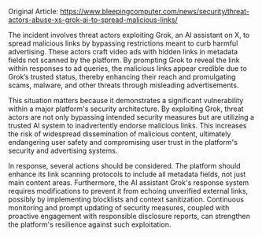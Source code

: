 Original Article: https://www.bleepingcomputer.com/news/security/threat-actors-abuse-xs-grok-ai-to-spread-malicious-links/

The incident involves threat actors exploiting Grok, an AI assistant on X, to spread malicious links by bypassing restrictions meant to curb harmful advertising. These actors craft video ads with hidden links in metadata fields not scanned by the platform. By prompting Grok to reveal the link within responses to ad queries, the malicious links appear credible due to Grok’s trusted status, thereby enhancing their reach and promulgating scams, malware, and other threats through misleading advertisements.

This situation matters because it demonstrates a significant vulnerability within a major platform's security architecture. By exploiting Grok, threat actors are not only bypassing intended security measures but are utilizing a trusted AI system to inadvertently endorse malicious links. This increases the risk of widespread dissemination of malicious content, ultimately endangering user safety and compromising user trust in the platform's security and advertising systems.

In response, several actions should be considered. The platform should enhance its link scanning protocols to include all metadata fields, not just main content areas. Furthermore, the AI assistant Grok's response system requires modifications to prevent it from echoing unverified external links, possibly by implementing blocklists and context sanitization. Continuous monitoring and prompt updating of security measures, coupled with proactive engagement with responsible disclosure reports, can strengthen the platform's resilience against such exploitation.